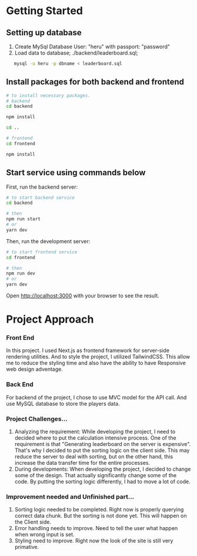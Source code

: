 # Getting Started

## Setting up database
1. Create MySql Database User: "heru" with passport: "password"
2. Load data to database;
   ./backend/leaderboard.sql;
```bash
   mysql -u heru -p dbname < leaderboard.sql
```

## Install packages for both backend and frontend

```bash
# to install necessary packages.
# backend
cd backend

npm install

cd ..

# frontend
cd frontend

npm install
```

## Start service using commands below
First, run the backend server:

```bash
# to start backend service
cd backend

# then 
npm run start
# or
yarn dev
```

Then, run the development server:

```bash
# to start frontend service
cd frontend

# then 
npm run dev
# or
yarn dev
```

Open [http://localhost:3000](http://localhost:3000) with your browser to see the result.



# Project Approach

### Front End
In this project. I used Next.js as frontend framework for server-side rendering utilities. And to style the project, I utilized TailwindCSS. This allow me to reduce the styling time and also have the ability to have Responsive web design adventage. 


### Back End
For backend of the project, I chose to use MVC model for the API call. And use MySQL database to store the players data. 



### Project Challenges...
1. Analyzing the requirement: While developing the project, I need to decided where to put the calculation intensive process. One of the requirement is that "Generating leaderboard on the server is expensive". That's why I decided to put the sorting logic on the client side. This may reduce the server to deal with sorting, but on the other hand, this increase the data transfer time for the entire processes. 
2. During developments: When developing the project, I decided to change some of the design. That actually significantly change some of the code. By putting the sorting logic differently, I had to move a lot of code. 

### Improvement needed and Unfinished part... 
1. Sorting logic needed to be completed. Right now is properly querying correct data chunk. But the sorting is not done yet. This will happen on the Client side. 
2. Error handling needs to improve. Need to tell the user what happen when wrong input is set. 
3. Styling need to improve. Right now the look of the site is still very primative. 
